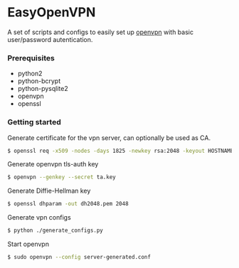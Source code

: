 EasyOpenVPN
===========

A set of scripts and configs to easily set up [openvpn](https://openvpn.net/) with basic user/password autentication.

### Prerequisites

- python2
- python-bcrypt
- python-pysqlite2
- openvpn
- openssl

### Getting started

Generate certificate for the vpn server, can optionally be used as CA.
```sh
$ openssl req -x509 -nodes -days 1825 -newkey rsa:2048 -keyout HOSTNAME.key -out HOSTNAME.crt
```

Generate openvpn tls-auth key
```sh
$ openvpn --genkey --secret ta.key
```

Generate Diffie-Hellman key
```sh
$ openssl dhparam -out dh2048.pem 2048
```

Generate vpn configs
```sh
$ python ./generate_configs.py
```

Start openvpn
```sh
$ sudo openvpn --config server-generated.conf
```
